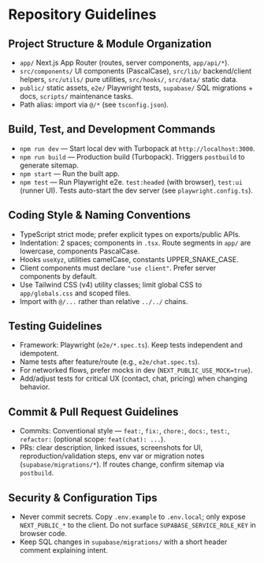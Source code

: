 # Repository Guidelines

## Project Structure & Module Organization
- `app/` Next.js App Router (routes, server components, `app/api/*`).
- `src/components/` UI components (PascalCase), `src/lib/` backend/client helpers, `src/utils/` pure utilities, `src/hooks/`, `src/data/` static data.
- `public/` static assets, `e2e/` Playwright tests, `supabase/` SQL migrations + docs, `scripts/` maintenance tasks.
- Path alias: import via `@/*` (see `tsconfig.json`).

## Build, Test, and Development Commands
- `npm run dev` — Start local dev with Turbopack at `http://localhost:3000`.
- `npm run build` — Production build (Turbopack). Triggers `postbuild` to generate sitemap.
- `npm start` — Run the built app.
- `npm test` — Run Playwright e2e. `test:headed` (with browser), `test:ui` (runner UI). Tests auto-start the dev server (see `playwright.config.ts`).

## Coding Style & Naming Conventions
- TypeScript strict mode; prefer explicit types on exports/public APIs.
- Indentation: 2 spaces; components in `.tsx`. Route segments in `app/` are lowercase, components PascalCase.
- Hooks `useXyz`, utilities camelCase, constants UPPER_SNAKE_CASE.
- Client components must declare `"use client"`. Prefer server components by default.
- Use Tailwind CSS (v4) utility classes; limit global CSS to `app/globals.css` and scoped files.
- Import with `@/...` rather than relative `../../` chains.

## Testing Guidelines
- Framework: Playwright (`e2e/*.spec.ts`). Keep tests independent and idempotent.
- Name tests after feature/route (e.g., `e2e/chat.spec.ts`).
- For networked flows, prefer mocks in dev (`NEXT_PUBLIC_USE_MOCK=true`).
- Add/adjust tests for critical UX (contact, chat, pricing) when changing behavior.

## Commit & Pull Request Guidelines
- Commits: Conventional style — `feat:`, `fix:`, `chore:`, `docs:`, `test:`, `refactor:` (optional scope: `feat(chat): ...`).
- PRs: clear description, linked issues, screenshots for UI, reproduction/validation steps, env var or migration notes (`supabase/migrations/*`). If routes change, confirm sitemap via `postbuild`.

## Security & Configuration Tips
- Never commit secrets. Copy `.env.example` to `.env.local`; only expose `NEXT_PUBLIC_*` to the client. Do not surface `SUPABASE_SERVICE_ROLE_KEY` in browser code.
- Keep SQL changes in `supabase/migrations/` with a short header comment explaining intent.
